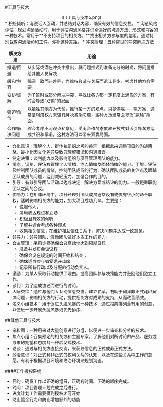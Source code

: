 #工具与技术

<div align=center>
![](工具与技术5.png)
</div>
  * 积极倾听：与说话人互动，并总结对话内容，确保有效的信息交换。
  * 沟通风格评估：规划沟通活动时，用于评估沟通风格并识别偏好的沟通方法、形式和内容的一种技术。常用于**不支持项目的相关方。**找出相关方参与度的差距。通过特别裁剪沟通活动和工件，弥补这种差距。
  * 冲突管理：五种常见的冲突解决方法

|解决方法|用途|
|-|-|
|撤退/回避|从实际或潜在冲突中推出，将问题推迟到准备充分的时候，将问题推给其他人员解决|
|缓和/包容|强调一致而非差异，为维持和谐与关系而退让异步，考虑其他方的需要|
|妥协/调解|为了暂时或部分解决冲突，寻找让各方都一定程度上满意的方案，有时会导致"双输"的局面|
|强迫/命令|以牺牲其他方为代价，推行某一方的观点，只提供赢——输方案，通常是利用权力来强行解决紧急问题，这种方法通常会导致"赢输"局面。|
|合作/解决问题|综合考虑不同观点和意见，采用合作的态度和开放式对话引导各方达成共识和承诺，这种方法可以带来双赢局面。|

  * 文化意识：理解个人、群体和组织之间的差异，根据此来调整项目的沟通策略。最小化因文化差异导致的理解错误和沟通错误。
  * 制定决策：谈判能力以及影响组织与项目管理团队的能力。
  * 情商：识别、评估和管理个人情绪、他人情绪及团体情绪的能力。了解、评估及控制团队成员的情绪，控制团队成员的行为，确认团队成员的关注点及跟踪团队成员的问题，达到减轻压力、加强合作的目的。
  * 引导：有效引导团队活动以达成决定、解决方案或结论的能力。一般是跨职能团队之间的会议。
  * 影响力：在矩阵环境中，项目经理对团队成员通常没有或仅有很小的命令职权，适时影响相关方的能力，加大项目成功几率。主要是：
    * 说服他人，
    * 清晰表达观点和立场
    * 积极且有效的倾听
    * 了解并综合考虑各种观点
    * 收集相关信息，在维护相互信任关系下，解决问题并达成一致意见。
  * 领导力：领导团队、激励团队做好本质工作的能力。
  * 会议管理：采用步骤确保会议高效地达到预期目标
    * 准备并发布会议议程；
    * 确保会议在规定的时间开始和结束；
    * 确保适当参与者受邀并出席
    * 记录所有行动以及分配的行动负责人。
  * 激励：为某人采取行动提供了理由。提高团队参与决策能力并鼓励他们独立工作。
  * 谈判：为了达成协议而进行的讨论。
  * 人际交往：通过与他们人互动信息交流，建立联系。有助于利用非正式组织解决问题，影响相关方的行动，提供相关方对成果的支持，从而改善绩效。
  * 名义小组技术：用于促进头脑风暴的一种技术，通过投票排列最有用的创意，以便进一步开展头脑风暴或优先排序。

##其他工具与技术
  * 亲和图：一种用来对大量创意进行分组，以便进一步审查和分析的技术。
  * 焦点小组：召集预定的相关方和主题专家，了解他们对所讨论的产品、服务或成果的期望和态度的一种启发式技术。
  * 访谈：通过与相关方直接交谈，来获取信息的正式或非正式方法。
  * 政治意识：对正式和非正式的权利关系的认知，以及在这些关系中工作的意愿。有利于根据项目环境和政治环境来规划沟通。



####工作授权系统
  * 目的：确保工作以正确的组织，正确的时间、正确的顺序完成。
  * 时间：项目管理计划完成之后进行。
  * 进度计划工作需要得到授权才可开始
  * 防止镀金行为和防止增加额外的功能
